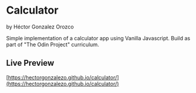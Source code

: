 # Calculator

by Héctor Gonzalez Orozco

Simple implementation of a calculator app using Vanilla Javascript.
Build as part of "The Odin Project" curriculum.

## Live Preview
[https://hectorgonzalezo.github.io/calculator/](https://hectorgonzalezo.github.io/calculator/)

